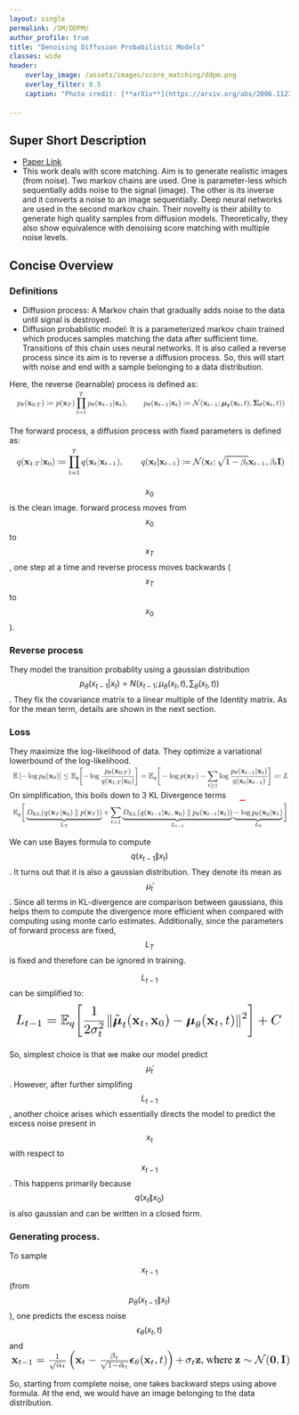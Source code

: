```yaml
---
layout: single
permalink: /SM/DDPM/
author_profile: true
title: "Denoising Diffusion Probabilistic Models"
classes: wide
header:
    overlay_image: /assets/images/score_matching/ddpm.png
    overlay_filter: 0.5
    caption: "Photo credit: [**arXiv**](https://arxiv.org/abs/2006.11239)"

---
```


## Super Short Description
* [Paper Link](https://arxiv.org/abs/2006.11239)
* This work deals with score matching. Aim is to generate realistic images (from noise). Two markov chains are used. One is parameter-less which sequentially adds noise to the signal (image). The other is its inverse and it converts a noise
to an image sequentially. Deep neural networks are used in the second markov chain. Their novelty is their ability to generate high quality samples from diffusion models. Theoretically, they also show equivalence with denoising score matching with multiple noise levels.

## Concise Overview

### Definitions
* Diffusion process: A Markov chain that gradually adds noise to the data until signal is destroyed.
* Diffusion probablistic model: It is a parameterized markov chain trained which produces samples matching the data after sufficient time. Transitions of this chain uses neural networks. It is also called a reverse process since its aim is to reverse a diffusion process. So, this will start with noise and end with a sample belonging to a data distribution.

Here, the reverse (learnable) process is defined as:
<img src="/assets/images/score_matching/ddpm_reverse.png" alt="drawing"
title="Reverse process"/>

The forward process, a diffusion process with fixed parameters is defined as:
<img src="/assets/images/score_matching/ddpm_forward.png" alt="drawing"
title="Forward process"/>

$$x_0$$ is the clean image. forward process moves from $$x_{0}$$ to $$x_T$$, one step at a time and reverse process moves backwards ($$x_T$$ to $$x_0$$).
### Reverse process
They model the transition probablity using a gaussian distribution
$$p_\theta(x_{t-1}|x_t) = N(x_{t-1};\mu_\theta(x_t,t),\sum_{\theta}(x_t,t))$$. They fix the covariance matrix to a linear multiple of the Identity matrix. As for the mean term, details are shown in the next section.

### Loss
They maximize the log-likelihood of data. They optimize a variational lowerbound of the log-likelihood.
<img src="/assets/images/score_matching/ddpm_loss1.png" alt="drawing"
title="Loss formulation"/>
On simplification, this boils down to 3 KL Divergence terms
<img src="/assets/images/score_matching/ddpm_loss2.png" alt="drawing"
title="Loss formulation in KL Divergence terms"/>

We can use Bayes formula to compute $$q(x_{t-1}\|x_t)$$. It turns out that it is also a gaussian distribution. They denote its mean as $$\widetilde{\mu}_t$$. Since all terms in KL-divergence are comparison between gaussians, this helps them to compute the divergence more efficient when compared with computing using monte carlo estimates. Additionally, since the parameters of forward process are fixed, $$L_T$$ is fixed and therefore can be ignored in training.

$$L_{t-1}$$ can be simplified to:
<img src="/assets/images/score_matching/ddpm_lt_1.png" alt="drawing"
title="The second KL-Divergence term in loss"/>


So, simplest choice is that we make our model predict $$\widetilde{\mu}_t$$. However, after further simplifing $$L_{t-1}$$, another choice arises which essentially directs the model to predict the excess noise present in $$x_t$$ with respect to $$x_{t-1}$$. This happens primarily because $$q(x_t\|x_0)$$ is also gaussian and can be written in a closed form.

### Generating process.
To sample $$x_{t-1}$$ (from $$p_\theta(x_{t-1}\|x_t)$$), one predicts the excess noise $$\epsilon_\theta(x_t,t)$$ and
<img src="/assets/images/score_matching/ddpm_sampling.png" alt="drawing"
title="Image generation by sampling: one step"/>

So, starting from complete noise, one takes backward steps using above formula. At the end, we would have an image belonging to the data distribution.
